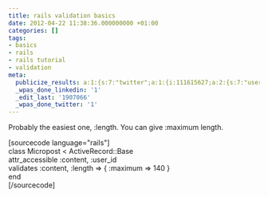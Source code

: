 ```yaml
---
title: rails validation basics
date: 2012-04-22 11:38:36.000000000 +01:00
categories: []
tags:
- basics
- rails
- rails tutorial
- validation
meta:
  publicize_results: a:1:{s:7:"twitter";a:1:{i:111615627;a:2:{s:7:"user_id";s:10:"andrewchaa";s:7:"post_id";s:18:"194027429633867776";}}}
  _wpas_done_linkedin: '1'
  _edit_last: '1907066'
  _wpas_done_twitter: '1'
---
```

<p>Probably the easiest one, :length. You can give :maximum length.</p>
<p>[sourcecode language="rails"]<br />
class Micropost &lt; ActiveRecord::Base<br />
  attr_accessible :content, :user_id<br />
  validates :content, :length =&gt; { :maximum =&gt; 140 }<br />
end<br />
[/sourcecode]</p>
